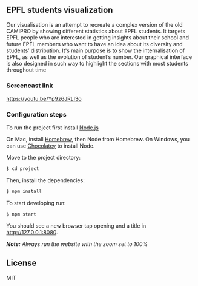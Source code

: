 ## EPFL students visualization

Our visualisation is an attempt to recreate a complex version of the old CAMIPRO by showing different statistics about EPFL students. It targets EPFL people who are interested in getting insights about their school and future EPFL members who want to have an idea about its diversity and students’ distribution.
It's main purpose is to show the internalisation of EPFL, as well as the evolution of student’s number. Our graphical interface is also designed in such way to highlight the sections with most students throughout time

### Screencast link
https://youtu.be/Yp9z6JRLl3o

### Configuration steps 

To run the project first install [Node.js](https://nodejs.org/en/)

On Mac, install [Homebrew](https://brew.sh/), then Node from Homebrew.
On Windows, you can use [Chocolatey](https://chocolatey.org/packages/nodejs) to install Node.

Move to the project directory:
```bash
$ cd project
```
Then, install the dependencies:

```bash
$ npm install
```

To start developing run:

```bash
$ npm start
```

You should see a new browser tap opening and a title in http://127.0.0.1:8080.

***Note:*** *Always run the website with the zoom set to 100%*

## License

MIT
